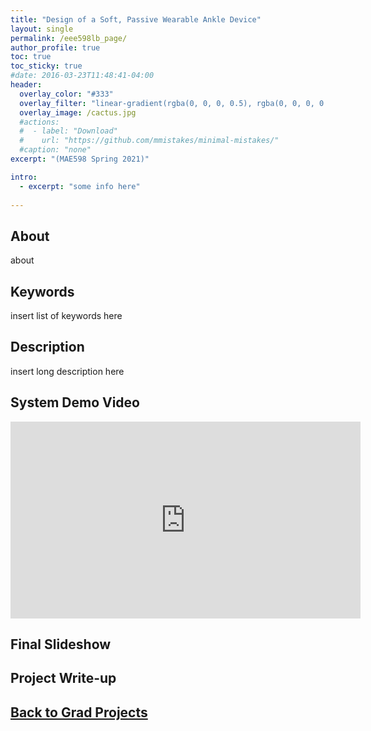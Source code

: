 ```yaml
---
title: "Design of a Soft, Passive Wearable Ankle Device"
layout: single
permalink: /eee598lb_page/
author_profile: true
toc: true
toc_sticky: true
#date: 2016-03-23T11:48:41-04:00
header:
  overlay_color: "#333"
  overlay_filter: "linear-gradient(rgba(0, 0, 0, 0.5), rgba(0, 0, 0, 0.5))"
  overlay_image: /cactus.jpg
  #actions:
  #  - label: "Download"
  #    url: "https://github.com/mmistakes/minimal-mistakes/"
  #caption: "none"
excerpt: "(MAE598 Spring 2021)"

intro: 
  - excerpt: "some info here"   
   
---
```


## About
about

## Keywords
insert list of keywords here

## Description
insert long description here

## System Demo Video
<iframe width="560" height="315" src="https://www.youtube.com/embed/BBHF2s-hBws" title="YouTube video player" frameborder="0" allow="accelerometer; autoplay; clipboard-write; encrypted-media; gyroscope; picture-in-picture" allowfullscreen></iframe>

## Final Slideshow
<object data="{{ site.url }}{{ site.baseurl }}/_pages/graduate/MAE598/Final Presentation.pdf" width="1000" height="1000" type='application/pdf'></object>

## Project Write-up
<object data="{{ site.url }}{{ site.baseurl }}/_pages/graduate/MAE598/Final Paper.pdf" width="1000" height="1000" type='application/pdf'></object>

## [Back to Grad Projects](/grad_projects/)
